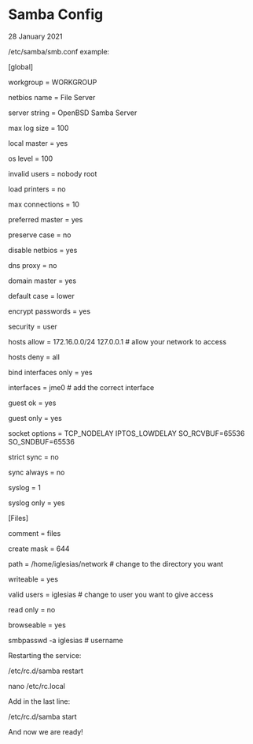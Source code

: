 #   Samba Config
28 January 2021


/etc/samba/smb.conf  example:

<blcokquote>
  [global]
  
  workgroup = WORKGROUP
  
  netbios name = File Server
  
  server string = OpenBSD Samba Server
  
  max log size = 100
  
  local master = yes
  
  os level = 100
  
  invalid users = nobody root
  
  load printers = no
  
  max connections = 10
  
  preferred master = yes
  
  preserve case = no
  
  disable netbios = yes
  
  dns proxy = no
  
  domain master = yes
  
  default case = lower
  
  encrypt passwords = yes
  
  security = user
  
  hosts allow = 172.16.0.0/24 127.0.0.1 # allow your network to access
  
  hosts deny = all
  
  bind interfaces only = yes
  
  interfaces = jme0 # add the correct interface
  
  guest ok = yes
  
  guest only = yes
  
  socket options = TCP_NODELAY IPTOS_LOWDELAY SO_RCVBUF=65536 SO_SNDBUF=65536
  
  strict sync = no
  
  sync always = no
  
  syslog = 1
  
  syslog only = yes
  
  
  [Files]
  
  comment = files
  
  create mask = 644
  
  path = /home/iglesias/network # change to the directory you want
  
  writeable = yes
  
  valid users = iglesias # change to user you want to give access
  
  read only = no
  
  browseable = yes
  
  
  smbpasswd -a iglesias # username

Restarting the service:

/etc/rc.d/samba restart

nano /etc/rc.local

Add in the last line:

/etc/rc.d/samba start
</blockquote>

And now we are ready!

